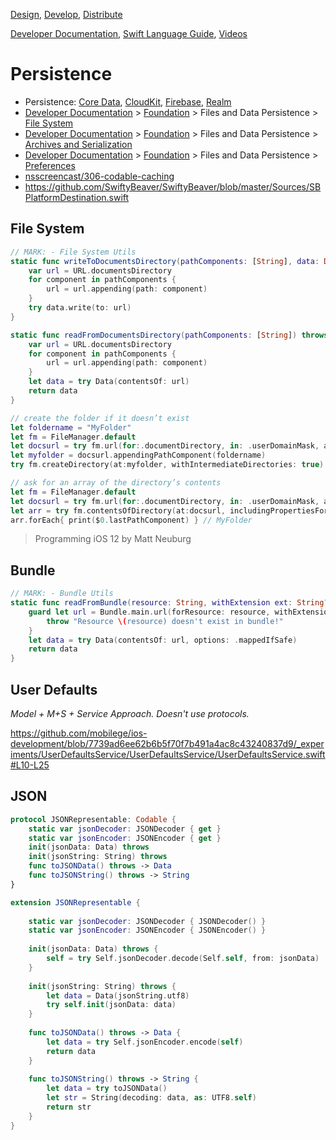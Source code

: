 [Design](https://github.com/mobilege/ios-development/blob/master/design.md), 
[Develop](https://github.com/mobilege/ios-development/blob/master/README.md), 
[Distribute](https://github.com/mobilege/ios-development/blob/master/distribute.md)

[Developer Documentation](https://developer.apple.com/documentation), 
[Swift Language Guide](https://docs.swift.org/swift-book/LanguageGuide/TheBasics.html), 
[Videos](https://developer.apple.com/videos/)


# Persistence
- Persistence: 
[Core Data](https://github.com/mobilege/ios-development/blob/master/coredata.md), 
[CloudKit](https://github.com/mobilege/ios-development/blob/master/CloudKit.md#cloudkit), 
[Firebase](https://github.com/mobilege/ios-development/blob/master/firebase.md), 
[Realm](https://github.com/mobilege/ios-development/blob/master/realm.md)
- [Developer Documentation](https://developer.apple.com/documentation) > 
[Foundation](https://developer.apple.com/documentation/foundation) > 
Files and Data Persistence > 
[File System](https://developer.apple.com/documentation/foundation/file_system)
- [Developer Documentation](https://developer.apple.com/documentation) > 
[Foundation](https://developer.apple.com/documentation/foundation) >
Files and Data Persistence > 
[Archives and Serialization](https://developer.apple.com/documentation/foundation/archives_and_serialization)
- [Developer Documentation](https://developer.apple.com/documentation) > 
[Foundation](https://developer.apple.com/documentation/foundation) > 
Files and Data Persistence > 
[Preferences](https://developer.apple.com/documentation/foundation/preferences)
- [nsscreencast/306-codable-caching](https://github.com/nsscreencast/306-codable-caching)
- https://github.com/SwiftyBeaver/SwiftyBeaver/blob/master/Sources/SBPlatformDestination.swift

## File System
```swift
// MARK: - File System Utils
static func writeToDocumentsDirectory(pathComponents: [String], data: Data) throws {
    var url = URL.documentsDirectory
    for component in pathComponents {
        url = url.appending(path: component)
    }
    try data.write(to: url)
}

static func readFromDocumentsDirectory(pathComponents: [String]) throws -> Data {
    var url = URL.documentsDirectory
    for component in pathComponents {
        url = url.appending(path: component)
    }
    let data = try Data(contentsOf: url)
    return data
}
```

```swift
// create the folder if it doesn’t exist 
let foldername = "MyFolder"
let fm = FileManager.default
let docsurl = try fm.url(for:.documentDirectory, in: .userDomainMask, appropriateFor: nil, create: false)
let myfolder = docsurl.appendingPathComponent(foldername)
try fm.createDirectory(at:myfolder, withIntermediateDirectories: true)
```

```swift
// ask for an array of the directory’s contents
let fm = FileManager.default
let docsurl = try fm.url(for:.documentDirectory, in: .userDomainMask, appropriateFor: nil, create: false)
let arr = try fm.contentsOfDirectory(at:docsurl, includingPropertiesForKeys: nil)
arr.forEach{ print($0.lastPathComponent) } // MyFolder
```
> Programming iOS 12 by Matt Neuburg



## Bundle
```swift
// MARK: - Bundle Utils
static func readFromBundle(resource: String, withExtension ext: String? = nil) throws -> Data {
    guard let url = Bundle.main.url(forResource: resource, withExtension: ext) else {
        throw "Resource \(resource) doesn't exist in bundle!"
    }
    let data = try Data(contentsOf: url, options: .mappedIfSafe)
    return data
}
```


## User Defaults

_Model + M+S + Service Approach. Doesn't use protocols._

https://github.com/mobilege/ios-development/blob/7739ad6ee62b6b5f70f7b491a4ac8c43240837d9/_experiments/UserDefaultsService/UserDefaultsService/UserDefaultsService.swift#L10-L25





## JSON
```swift
protocol JSONRepresentable: Codable {
    static var jsonDecoder: JSONDecoder { get }
    static var jsonEncoder: JSONEncoder { get }
    init(jsonData: Data) throws
    init(jsonString: String) throws
    func toJSONData() throws -> Data
    func toJSONString() throws -> String
}

extension JSONRepresentable {
    
    static var jsonDecoder: JSONDecoder { JSONDecoder() }
    static var jsonEncoder: JSONEncoder { JSONEncoder() }
    
    init(jsonData: Data) throws {
        self = try Self.jsonDecoder.decode(Self.self, from: jsonData)
    }
    
    init(jsonString: String) throws {
        let data = Data(jsonString.utf8)
        try self.init(jsonData: data)
    }
    
    func toJSONData() throws -> Data {
        let data = try Self.jsonEncoder.encode(self)
        return data
    }
    
    func toJSONString() throws -> String {
        let data = try toJSONData()
        let str = String(decoding: data, as: UTF8.self)
        return str
    }
}
```
